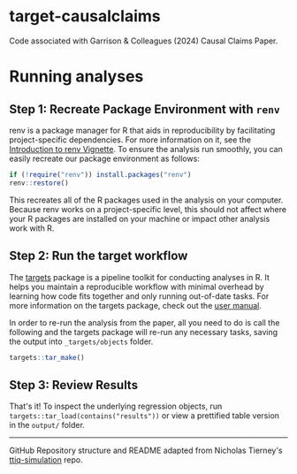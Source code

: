 
# target-causalclaims

Code associated with Garrison & Colleagues (2024) Causal Claims Paper.

# Running analyses

## Step 1: Recreate Package Environment with `renv`

renv is a package manager for R that aids in reproducibility by facilitating project-specific dependencies. For more information on it, see the [Introduction to renv Vignette](https://rstudio.github.io/renv/articles/renv.html). To ensure the analysis run smoothly, you can easily recreate our package environment as follows:

```r
if (!require("renv")) install.packages("renv")
renv::restore()
```

This recreates all of the R packages used in the analysis on your computer. Because renv works on a project-specific level, this should not affect where your R packages are installed on your machine or impact other analysis work with R.

## Step 2: Run the target workflow

The [targets](https://github.com/ropensci/targets) package is a pipeline toolkit for conducting analyses in R. It helps you maintain a reproducible workflow with minimal overhead by learning how code fits together and only running out-of-date tasks. For more information on the targets package, check out the [user manual](https://books.ropensci.org/targets/).

In order to re-run the analysis from the paper, all you need to do is call the following and the targets package will re-run any necessary tasks, saving the output into `_targets/objects` folder.

```r
targets::tar_make()
```

## Step 3: Review Results

That's it! To inspect the underlying regression objects, run `targets::tar_load(contains("results"))` or view a prettified table version in the `output/` folder.

---------------

GitHub Repository structure and README adapted from Nicholas Tierney's [ttiq-simulation](https://github.com/njtierney/ttiq-simulation) repo.
